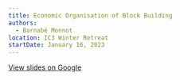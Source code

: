 ```yaml
---
title: Economic Organisation of Block Building
authors:
  - Barnabé Monnot
location: IC3 Winter Retreat
startDate: January 16, 2023
---
```


[View slides on Google](https://docs.google.com/presentation/d/1mllkJF5rWjlZUdeIO-yqq2mXN3e1iBZJil6Ipp_5wOM/edit?usp=drive_link)
